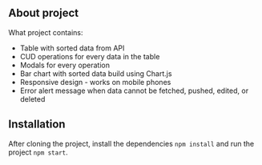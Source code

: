 ## About project

What project contains:

- Table with sorted data from API
- CUD operations for every data in the table
- Modals for every operation
- Bar chart with sorted data build using Chart.js
- Responsive design - works on mobile phones
- Error alert message when data cannot be fetched, pushed, edited, or deleted

## Installation

After cloning the project, install the dependencies `npm install` and run the project `npm start`.
